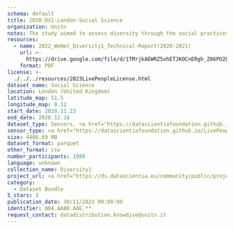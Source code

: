 ```yaml
---
schema: default
title: 2020-DV1-London-Social Science
organization: Unitn
notes: The study aimed to assess diversity through the social practices and daily behaviors of university students from eight different countries. The research was carried out in two phases. Initially, a large sample of students from Denmark, Italy, Mongolia, Paraguay, the United Kingdom, China, Mexico, and India, completed a survey on their social practices, as well as their socio-demographic, cultural, and psychological elements. In the second phase, a sub-sample of the respondents engaged in a four-week data collection by using an innovative smartphone application called iLog. This app collected data from thirty-four smartphone sensors around the clock, allowing for an in-depth investigation into the diversity and daily routines of university students across countries, both synchronically and diachronically.
resources:
  - name: 2022_WeNet_Diversity1_Technical-Report(2020-2021)
    url: >-
      https://drive.google.com/file/d/1TMrjkAEWRZ5xhETJKOCnERgh_Z06PO2E/view?usp=drive_link
    format: PDF
license: >-
  ./../../resources/2023LivePeopleLicense.html
dataset_name: Social Science
location: London (United Kingdom)
latitude_map: 51.5
longitude_map: 0.12
start_date: 2020.11.23
end_date: 2020.12.18
dataset_type: Sensors, <a href="https://datascientiafoundation.github.io/LivePeople/datasets/2020-DV1-London-Diachronic-Interactions/">Diachronic-Interactions</a>,<a href="https://datascientiafoundation.github.io/LivePeople/datasets/2020-DV1-London-Synchronic-Interactions/">Synchronic-Interactions</a> 
sensor_type: <a href="https://datascientiafoundation.github.io/LivePeople/datasets/2020-DV1-London-Location%20Event%20Per%20Time%20POI/">location event per time POI</a>, <a href="https://datascientiafoundation.github.io/LivePeople/datasets/2020-DV1-London-Location%20Event%20Per%20Time%20RD/">location event per time RD</a>, <a href="https://datascientiafoundation.github.io/LivePeople/datasets/2020-DV1-London-Contribution%20Answers/"> Timediaries answers </a>, <a href="https://datascientiafoundation.github.io/LivePeople/datasets/2020-DV1-London-Contribution%20Questions/"> Timediaries questions </a>, <a href="https://datascientiafoundation.github.io/LivePeople/datasets/2020-DV1-London-Contribution%20Confirmation/"> Timediaries confirmation </a>, <a href ="https://datascientiafoundation.github.io/LivePeople/datasets/2020-DV1-London-Questionnaire%20Diversity%20A/">Questionnaire A</a>, <a href ="https://datascientiafoundation.github.io/LivePeople/datasets/2020-DV1-London-Questionnaire%20Diversity%20B/">Questionnaire B</a>, <a href ="https://datascientiafoundation.github.io/LivePeople/datasets/2020-DV1-London-Questionnaire%20Diversity%20C/">Questionnaire C</a>
size: 4406.69 MB 
dataset_format: parquet
other_format: csv
number_participants: 1980
language: unknown
collection_name: Diversity1
project_url: <a href="https://ds.datascientia.eu/community/public/projects/ff8fb8d9-ecfd-4c39-bc09-c80eb4d90406">https://ds.datascientia.eu/community/public/projects/ff8fb8d9-ecfd-4c39-bc09-c80eb4d90406</a>
category:
  - Dataset Bundle
5_stars: 3
publication_date: 30/11/2023 00:00:00
identifier: 004.AAAD.AAE.**
request_contact: datadistribution.knowdive@unitn.it
---
```

